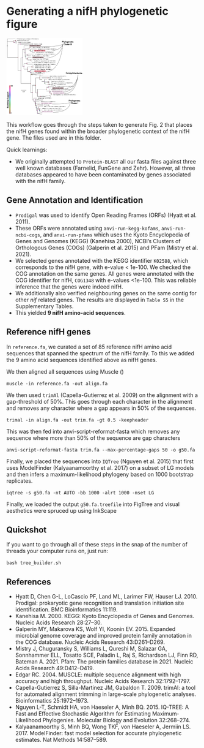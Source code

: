 # Generating a nifH phylogenetic figure
<p text-align='center'>
<img src='./nifHTree.png' width=200>
</p>
This workflow goes through the steps taken to generate Fig. 2 that places the nifH genes found within the broader phylogenetic context of the nifH gene. The files used are in this folder. 

Quick learnings:
- We originally attempted to `Protein-BLAST` all our fasta files against three well known databases (Farnelid, FunGene and Zehr). However, all three databases appeared to have been contaminated by genes associated with the nifH family.

## Gene Annotation and Identification
- `Prodigal` was used to identify Open Reading Frames (ORFs) (Hyatt et al. 2011). 
- These ORFs were annotated using `anvi-run-kegg-kofams`, `anvi-run-ncbi-cogs`, and `anvi-run-pfams` which uses the Kyoto Encyclopedia of Genes and Genomes (KEGG) (Kanehisa 2000), NCBI’s Clusters of Orthologous Genes (COGs) (Galperin et al. 2015) and PFam (Mistry et al. 2021). 
- We selected genes annotated with the KEGG identifier `K02588`, which corresponds to the nifH gene, with e-value < 1e-100. We checked the COG annotation on the same genes. All genes were annotated with the COG identifier for nifH, `COG1348` with e-values <1e-100. This was reliable inference that the genes were indeed nifH. 
- We additionally also verified neighbouring genes on the same contig for other <i>nif</i> related genes. The results are displayed in `Table S5` in the Supplementary Tables.
- This yielded <b>9 nifH amino-acid sequences</b>.

## Reference nifH genes
In `reference.fa`, we curated a set of 85 reference nifH amino acid sequences that spanned the spectrum of the nifH family. To this we added the 9 amino acid sequences identified above as nifH genes.

We then aligned all sequences using Muscle ()
```
muscle -in reference.fa -out align.fa
```

We then used `trimAl` (Capella-Gutierrez et al. 2009) on the alignment with a gap-threshold of 50%. This goes through each character in the alignment and removes any character where a gap appears in 50% of the sequences.
```
trimal -in align.fa -out trim.fa -gt 0.5 -keepheader
```

This was then fed into anvi-script-reformat-fasta which removes any sequence where more than 50% of the sequence are gap characters
```
anvi-script-reformat-fasta trim.fa --max-percentage-gaps 50 -o g50.fa
```

Finally, we placed the sequences into `IQTree` (Nguyen et al. 2015) that first uses ModelFinder (Kalyaanamoorthy et al. 2017) on a subset of LG models and then infers a maximum-likelihood phylogeny based on 1000 bootstrap replicates.
```
iqtree -s g50.fa -nt AUTO -bb 1000 -alrt 1000 -mset LG
```

Finally, we loaded the output `g50.fa.treefile` into FigTree and visual aesthetics were spruced up using InkScape

## Quickshot
If you want to go through all of these steps in the snap of the number of threads your computer runs on, just run:
```
bash tree_builder.sh
```

## References
- Hyatt D, Chen G-L, LoCascio PF, Land ML, Larimer FW, Hauser LJ. 2010. Prodigal: prokaryotic gene recognition and translation initiation site identification. BMC Bioinformatics 11:119.
- Kanehisa M. 2000. KEGG: Kyoto Encyclopedia of Genes and Genomes. Nucleic Acids Research 28:27–30.
- Galperin MY, Makarova KS, Wolf YI, Koonin EV. 2015. Expanded microbial genome coverage and improved protein family annotation in the COG database. Nucleic Acids Research 43:D261–D269.
- Mistry J, Chuguransky S, Williams L, Qureshi M, Salazar GA, Sonnhammer ELL, Tosatto SCE, Paladin L, Raj S, Richardson LJ, Finn RD, Bateman A. 2021. Pfam: The protein families database in 2021. Nucleic Acids Research 49:D412–D419.
- Edgar RC. 2004. MUSCLE: multiple sequence alignment with high accuracy and high throughput. Nucleic Acids Research 32:1792–1797.
- Capella-Gutierrez S, Silla-Martinez JM, Gabaldon T. 2009. trimAl: a tool for automated alignment trimming in large-scale phylogenetic analyses. Bioinformatics 25:1972–1973.
- Nguyen L-T, Schmidt HA, von Haeseler A, Minh BQ. 2015. IQ-TREE: A Fast and Effective Stochastic Algorithm for Estimating Maximum-Likelihood Phylogenies. Molecular Biology and Evolution 32:268–274.
- Kalyaanamoorthy S, Minh BQ, Wong TKF, von Haeseler A, Jermiin LS. 2017. ModelFinder: fast model selection for accurate phylogenetic estimates. Nat Methods 14:587–589.


